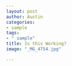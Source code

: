 ```yaml
---
layout: post
author: Austin
categories:
- sample
tags:
- " sample"
title: Is this Working?
image: "_MG_4754.jpg"

---
```

